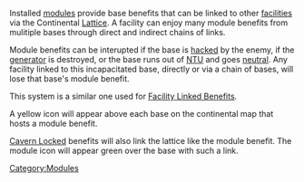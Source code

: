 Installed [modules](/modules "wikilink") provide base benefits that can
be linked to other [facilities](/facilities "wikilink") via the
Continental [Lattice](/Lattice "wikilink"). A facility can enjoy many
module benefits from mulitiple bases through direct and indirect chains
of links.

Module benefits can be interupted if the base is
[hacked](/Capturing_Bases "wikilink") by the enemy, if the
[generator](/generator "wikilink") is destroyed, or the base runs out of
[NTU](/NTU "wikilink") and goes [neutral](/neutral "wikilink"). Any
facility linked to this incapacitated base, directly or via a chain of
bases, will lose that base's module benefit.

This system is a similar one used for [Facility Linked
Benefits](/Facility_Linked_Benefit "wikilink").

A yellow icon will appear above each base on the continental map that
hosts a module benefit.

[Cavern Locked](/Cavern_Lock "wikilink") benefits will also link the
lattice like the module benefit. The module icon will appear green over
the base with such a link.

[Category:Modules](/Category:Modules "wikilink")
